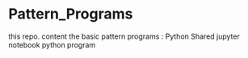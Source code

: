 # Pattern_Programs
this repo. content the basic pattern programs : Python 
Shared jupyter notebook python program
